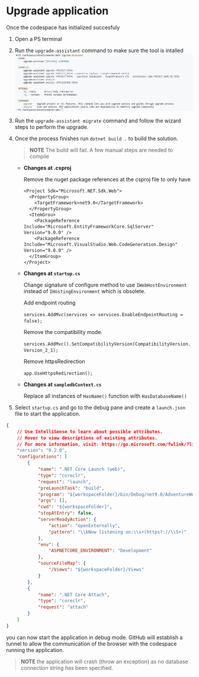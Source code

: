# Upgrade application
Once the codespace has initialized succesfuly
1. Open a PS terminal
2. Run the ```upgrade-assistant``` command to make sure the tool is intalled
![](images/upgrade-assistant-01.jpg)
3. Run the ```upgrade-assistant migrate``` command and follow the wizard steps to perform the upgrade.

4. Once the process finishes run ```dotnet build .``` to build the solution.

    > **NOTE** The build will fail. A few manual steps are needed to compile  

    - **Changes at .csproj**

      Remove the nuget package references at the csproj file to only have

      ```
      <Project Sdk="Microsoft.NET.Sdk.Web">
        <PropertyGroup>
          <TargetFramework>net9.0</TargetFramework>
        </PropertyGroup>
        <ItemGrou>
          <PackageReference Include="Microsoft.EntityFrameworkCore.SqlServer" Version="9.0.0" />
          <PackageReference Include="Microsoft.VisualStudio.Web.CodeGeneration.Design" Version="9.0.0" />
        </ItemGroup>
      </Project>
      ```
    - **Changes at ``startup.cs``**
    
      Change signature of configure method to use ``IWebHostEnvironment`` instead of ``IHostingEnvironment`` which is obsolete.

      Add endpoint routing
    
      `` services.AddMvc(services => services.EnableEndpointRouting = false); ``

      Remove the compatibility mode.

      ``services.AddMvc().SetCompatibilityVersion(CompatibilityVersion.Version_2_1);``

      Remove httpsRedirection

      ``app.UseHttpsRedirection();``

    - **Changes at ``sampledbContext.cs``**

      Replace all instances of ``HasName()`` function with ``HasDatabaseName()``

5. Select ``startup.cs`` and go to the debug pane and create a ``launch.json`` file to start the application.

```json
{
    // Use IntelliSense to learn about possible attributes.
    // Hover to view descriptions of existing attributes.
    // For more information, visit: https://go.microsoft.com/fwlink/?linkid=830387
    "version": "0.2.0",
    "configurations": [
        {
            "name": ".NET Core Launch (web)",
            "type": "coreclr",
            "request": "launch",
            "preLaunchTask": "build",
            "program": "${workspaceFolder}/bin/Debug/net9.0/AdventureWorks.Web.dll",
            "args": [],
            "cwd": "${workspaceFolder}",
            "stopAtEntry": false,
            "serverReadyAction": {
                "action": "openExternally",
                "pattern": "\\bNow listening on:\\s+(https?://\\S+)"
            },
            "env": {
                "ASPNETCORE_ENVIRONMENT": "Development"
            },
            "sourceFileMap": {
                "/Views": "${workspaceFolder}/Views"
            }
        },
        {
            "name": ".NET Core Attach",
            "type": "coreclr",
            "request": "attach"
        }
    ]
}
```

you can now start the application in debug mode. GitHub will establish a tunnel to allow the communication of the browser with the codespace running the application.

>**NOTE** the application will crash (throw an exception) as no database connection string has been specified.
